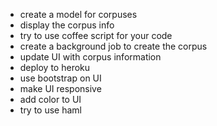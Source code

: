 - create a model for corpuses
- display the corpus info
- try to use coffee script for your code
- create a background job to create the corpus
- update UI with corpus information
- deploy to heroku
- use bootstrap on UI
- make UI responsive
- add color to UI
- try to use haml
